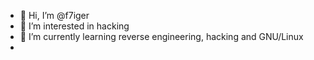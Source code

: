 - 👋 Hi, I’m @f7iger
- 👀 I’m interested in hacking
- 🌱 I’m currently learning reverse engineering, hacking and GNU/Linux
-
<!---
f7iger/f7iger is a ✨ special ✨ repository because its `README.md` (this file) appears on your GitHub profile.
You can click the Preview link to take a look at your changes.
--->
